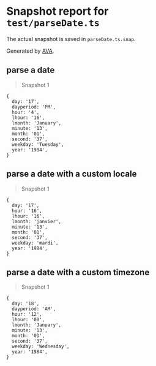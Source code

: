# Snapshot report for `test/parseDate.ts`

The actual snapshot is saved in `parseDate.ts.snap`.

Generated by [AVA](https://ava.li).

## parse a date

> Snapshot 1

    {
      day: '17',
      dayperiod: 'PM',
      hour: '4',
      lhour: '16',
      lmonth: 'January',
      minute: '13',
      month: '01',
      second: '37',
      weekday: 'Tuesday',
      year: '1984',
    }

## parse a date with a custom locale

> Snapshot 1

    {
      day: '17',
      hour: '16',
      lhour: '16',
      lmonth: 'janvier',
      minute: '13',
      month: '01',
      second: '37',
      weekday: 'mardi',
      year: '1984',
    }

## parse a date with a custom timezone

> Snapshot 1

    {
      day: '18',
      dayperiod: 'AM',
      hour: '12',
      lhour: '00',
      lmonth: 'January',
      minute: '13',
      month: '01',
      second: '37',
      weekday: 'Wednesday',
      year: '1984',
    }
